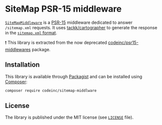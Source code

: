 # SiteMap PSR-15 middleware 

[`SiteMapMiddleware`](src/SiteMapMiddleware.php) is a [PSR-15](https://www.php-fig.org/psr/psr-15/) middleware dedicated to answer `/sitemap.xml` requests. It uses [tackk/cartographer](https://github.com/tackk/cartographer) to generate the response in the [`sitemap.xml` format](https://www.sitemaps.org/protocol.html).

:exclamation: This library is extracted from the now deprecated [codeinc/psr15-middlewares](https://packagist.org/packages/codeinc/psr15-middlewares) package.

## Installation

This library is available through [Packagist](https://packagist.org/packages/codeinc/sitemap-middlware) and can be installed using [Composer](https://getcomposer.org/): 

```bash
composer require codeinc/sitemap-middlware
```

## License

The library is published under the MIT license (see [`LICENSE`](LICENSE) file).